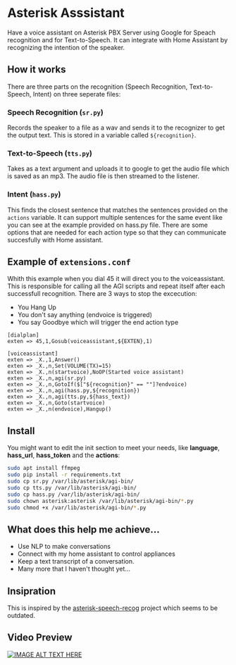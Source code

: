 # Asterisk Asssistant
Have a voice assistant on Asterisk PBX Server using Google for Speach recognition and for Text-to-Speech. It can integrate with Home Assistant by recognizing the intention of the speaker.

## How it works
There are three parts on the recognition (Speech Recognition, Text-to-Speech, Intent) on three seperate files:

### Speech Recognition (`sr.py`)
Records the speaker to a file as a wav and sends it to the recognizer to get the output text. This is stored in a variable called `${recognition}`.

### Text-to-Speech (`tts.py`)
Takes as a text argument and uploads it to google to get the audio file which is saved as an mp3. The audio file is then streamed to the listener.

### Intent (`hass.py`)
This finds the closest sentence that matches the sentences provided on the `actions` variable. It can support multiple sentences for the same event like you can see at the example provided on hass.py file.
There are some options that are needed for each action type so that they can communicate succesfully with Home assistant.

## Example of `extensions.conf`
Whith this example when you dial 45 it will direct you to the voiceassistant.
This is responsible for calling all the AGI scripts and repeat itself after each successfull recognition.
There are 3 ways to stop the excecution:
  - You Hang Up
  - You don't say anything (endvoice is triggered)
  - You say Goodbye which will trigger the end action type

```
[dialplan]
exten => 45,1,Gosub(voiceassistant,${EXTEN},1)

[voiceassistant]
exten => _X.,1,Answer()
exten => _X.,n,Set(VOLUME(TX)=15)
exten => _X.,n(startvoice),NoOP(Started voice assistant)
exten => _X.,n,agi(sr.py)
exten => _X.,n,GotoIf($["${recognition}" == ""]?endvoice)
exten => _X.,n,agi(hass.py,${recognition})
exten => _X.,n,agi(tts.py,${hass_text})
exten => _X.,n,Goto(startvoice)
exten => _X.,n(endvoice),Hangup()
```

## Install
You might want to edit the init section to meet your needs, like **language**, **hass_url**, **hass_token** and the **actions**:
```bash
sudo apt install ffmpeg
sudo pip install -r requirements.txt
sudo cp sr.py /var/lib/asterisk/agi-bin/
sudo cp tts.py /var/lib/asterisk/agi-bin/
sudo cp hass.py /var/lib/asterisk/agi-bin/
sudo chown asterisk:asterisk /var/lib/asterisk/agi-bin/*.py
sudo chmod +x /var/lib/asterisk/agi-bin/*.py
```

## What does this help me achieve...
 - Use NLP to make conversations
 - Connect with my home assistant to control appliances
 - Keep a text transcript of a conversation.
 - Many more that I haven't thought yet...


## Insipration
This is inspired by the [asterisk-speech-recog](https://github.com/zaf/asterisk-speech-recog) project which seems to be outdated.

## Video Preview
[![IMAGE ALT TEXT HERE](https://img.youtube.com/vi/pNg3k7Uutpk/0.jpg)](https://youtu.be/pNg3k7Uutpk?t=110)

